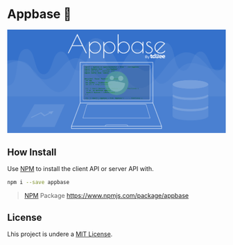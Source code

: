 # Appbase :rocket:

![Appbase Background by tdoee][]

## How Install
Use [NPM] to install the client API or server API with.

```bash
npm i --save appbase
```
> [NPM] Package <https://www.npmjs.com/package/appbase>

## License
Lhis project is undere a [MIT License].


[Appbase Background by tdoee]: doc/assets/Appbase%20Background.png "Appbase by tdoee"
[NPM]: https://www.npmjs.com/
[MIT License]: ./LICENSE
[LICENSE]: ./LICENSE

